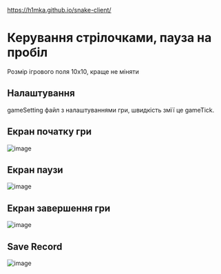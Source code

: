 https://h1mka.github.io/snake-client/
# Керування стрілочками, пауза на пробіл
Розмір ігрового поля 10х10, краще не міняти

## Налаштування
gameSetting файл з налаштуваннями гри, швидкість змїї це gameTick.            

## Екран початку гри
![image](https://github.com/H1mka/snake-game/assets/60039557/6b20ab72-6213-4c4b-a910-76ad4574a537)

## Екран паузи
![image](https://github.com/H1mka/snake-game/assets/60039557/ff345b6d-83fd-46ec-a4ad-480f2d929688)

## Екран завершення гри
![image](https://github.com/H1mka/snake-game/assets/60039557/8461b84c-dcd7-4061-b15d-fcf1153b639e)

## Save Record
![image](https://github.com/H1mka/snake-game/assets/60039557/47e2e6dc-75d6-4deb-8272-095e57b7a476)
